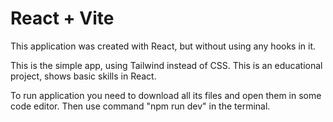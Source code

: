 # React + Vite

This application was created with React, but without using any hooks in it. 

This is the simple app, using Tailwind instead of CSS. This is an educational project, shows basic skills in React.

To run application you need to download all its files and open them in some code editor. Then use command "npm run dev" in the terminal.

